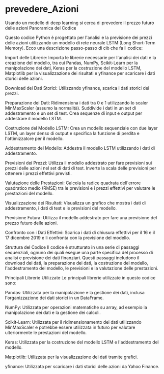 # prevedere_Azioni
Usando un modello di deep learning si cerca di prevedere il prezzo futuro delle azioni
Panoramica del Codice

Questo codice Python è progettato per l'analisi e la previsione dei prezzi delle azioni utilizzando un modello di rete neurale LSTM (Long Short-Term Memory). Ecco una descrizione passo-passo di ciò che fa il codice:

Import delle Librerie: Importa le librerie necessarie per l'analisi dei dati e la creazione del modello, tra cui Pandas, NumPy, Scikit-Learn per la manipolazione dei dati, Keras per la costruzione del modello LSTM, Matplotlib per la visualizzazione dei risultati e yfinance per scaricare i dati storici delle azioni.

Download dei Dati Storici: Utilizzando yfinance, scarica i dati storici dei prezzi.

Preparazione dei Dati: Ridimensiona i dati tra 0 e 1 utilizzando lo scaler MinMaxScaler (assumo la normalità). Suddivide i dati in un set di addestramento e un set di test. Crea sequenze di input e output per addestrare il modello LSTM.

Costruzione del Modello LSTM: Crea un modello sequenziale con due layer LSTM, un layer denso di output e specifica la funzione di perdita e l'ottimizzatore per il modello.

Addestramento del Modello: Addestra il modello LSTM utilizzando i dati di addestramento.

Previsioni dei Prezzi: Utilizza il modello addestrato per fare previsioni sui prezzi delle azioni nel set di dati di test. Inverte la scala delle previsioni per ottenere i prezzi effettivi previsti.

Valutazione delle Prestazioni: Calcola la radice quadrata dell'errore quadratico medio (RMSE) tra le previsioni e i prezzi effettivi per valutare le prestazioni del modello.

Visualizzazione dei Risultati: Visualizza un grafico che mostra i dati di addestramento, i dati di test e le previsioni del modello.

Previsione Futura: Utilizza il modello addestrato per fare una previsione del prezzo futuro delle azioni.

Confronto con i Dati Effettivi: Scarica i dati di chiusura effettivi per il 16 e il 17 dicembre 2019 e li confronta con la previsione del modello.

Struttura del Codice
Il codice è strutturato in una serie di passaggi sequenziali, ognuno dei quali esegue una parte specifica del processo di analisi e previsione dei dati finanziari. Questi passaggi includono il download dei dati, la preparazione dei dati, la costruzione del modello, l'addestramento del modello, le previsioni e la valutazione delle prestazioni.

Principali Librerie Utilizzate
Le principali librerie utilizzate in questo codice sono:

Pandas: Utilizzata per la manipolazione e la gestione dei dati, inclusa l'organizzazione dei dati storici in un DataFrame.

NumPy: Utilizzata per operazioni matematiche su array, ad esempio la manipolazione dei dati e la gestione dei calcoli.

Scikit-Learn: Utilizzata per il ridimensionamento dei dati utilizzando MinMaxScaler e potrebbe essere utilizzata in futuro per valutare ulteriormente le prestazioni del modello.

Keras: Utilizzata per la costruzione del modello LSTM e l'addestramento del modello.

Matplotlib: Utilizzata per la visualizzazione dei dati tramite grafici.

yfinance: Utilizzata per scaricare i dati storici delle azioni da Yahoo Finance.
